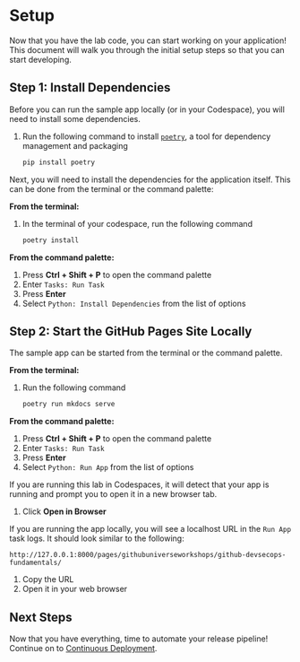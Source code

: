 # Setup

Now that you have the lab code, you can start working on your application! This
document will walk you through the initial setup steps so that you can start
developing.

## Step 1: Install Dependencies

Before you can run the sample app locally (or in your Codespace), you will need
to install some dependencies.

1. Run the following command to install [`poetry`](https://python-poetry.org/),
   a tool for dependency management and packaging

   ```bash
   pip install poetry
   ```

Next, you will need to install the dependencies for the application itself. This
can be done from the terminal or the command palette:

**From the terminal:**

1. In the terminal of your codespace, run the following command

   ```bash
   poetry install
   ```

**From the command palette:**

1. Press **Ctrl + Shift + P** to open the command palette
1. Enter `Tasks: Run Task`
1. Press **Enter**
1. Select `Python: Install Dependencies` from the list of options

## Step 2: Start the GitHub Pages Site Locally

The sample app can be started from the terminal or the command palette.

**From the terminal:**

1. Run the following command

   ```bash
   poetry run mkdocs serve
   ```

**From the command palette:**

1. Press **Ctrl + Shift + P** to open the command palette
1. Enter `Tasks: Run Task`
1. Press **Enter**
1. Select `Python: Run App` from the list of options

If you are running this lab in Codespaces, it will detect that your app is
running and prompt you to open it in a new browser tab.

1. Click **Open in Browser**

If you are running the app locally, you will see a localhost URL in the
`Run App` task logs. It should look similar to the following:

```plain
http://127.0.0.1:8000/pages/githubuniverseworkshops/github-devsecops-fundamentals/
```

1. Copy the URL
1. Open it in your web browser

<!-- TODO
## Step 3: Test the GitHub Pages Site

All tests are defined in the `tests/` directory. The sample app uses
[PyTest](https://docs.pytest.org/) as the test runner.

**From the terminal:**

1. In the terminal, run the following command to run tests:

   ```bash
   poetry run pytest
   ```

**From the command palette:**

1. Press **Ctrl + Shift + P** to open the command palette
1. Enter `Tasks: Run Task`
1. Press **Enter**
1. Select `Python: Test` from the list of options
-->

## Next Steps

Now that you have everything, time to automate your release pipeline! Continue
on to [Continuous Deployment](./continuous-deployment.md).
